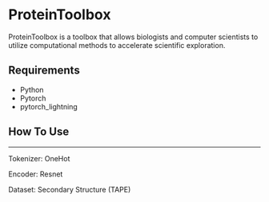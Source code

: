 # ProteinToolbox

ProteinToolbox is a toolbox that allows biologists and computer scientists to utilize computational methods to accelerate scientific exploration.


## Requirements
* Python
* Pytorch
* pytorch_lightning

## How To Use
---
Tokenizer: OneHot

Encoder: Resnet

Dataset: Secondary Structure (TAPE)
